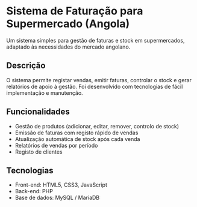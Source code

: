 # Sistema de Faturação para Supermercado (Angola)

Um sistema simples para gestão de faturas e stock em supermercados, adaptado às necessidades do mercado angolano.

## Descrição

O sistema permite registar vendas, emitir faturas, controlar o stock e gerar relatórios de apoio à gestão.
Foi desenvolvido com tecnologias de fácil implementação e manutenção.

## Funcionalidades

- Gestão de produtos (adicionar, editar, remover, controlo de stock)
- Emissão de faturas com registo rápido de vendas
- Atualização automática de stock após cada venda
- Relatórios de vendas por período
- Registo de clientes

## Tecnologias

- Front-end: HTML5, CSS3, JavaScript
- Back-end: PHP
- Base de dados: MySQL / MariaDB
